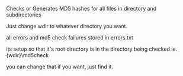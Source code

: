Checks or Generates MD5 hashes for all files in directory and subdirectories

Just change wdir to whatever directory you want.

all errors and md5 check failures stored in errors.txt

its setup so that it's root directory is in the directory being checked ie. {wdir}\md5check

you can change that if you want, just find it.
